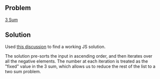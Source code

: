 ## Problem

[3 Sum](https://leetcode.com/explore/interview/card/top-interview-questions-medium/103/array-and-strings/776/)

## Solution

Used [this discussion](https://leetcode.com/explore/interview/card/top-interview-questions-medium/103/array-and-strings/776/discuss/281302/JavaScript-with-lots-of-explanatory-comments!) to find a working JS solution.

The solution pre-sorts the input in ascending order, and then iterates over all the negative 
elements. The number at each iteration is treated as the "fixed" value in the 3 sum, which
allows us to reduce the rest of the list to a two sum problem. 